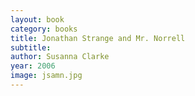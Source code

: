 ```yaml
---
layout: book
category: books
title: Jonathan Strange and Mr. Norrell
subtitle: 
author: Susanna Clarke
year: 2006
image: jsamn.jpg
---
```

